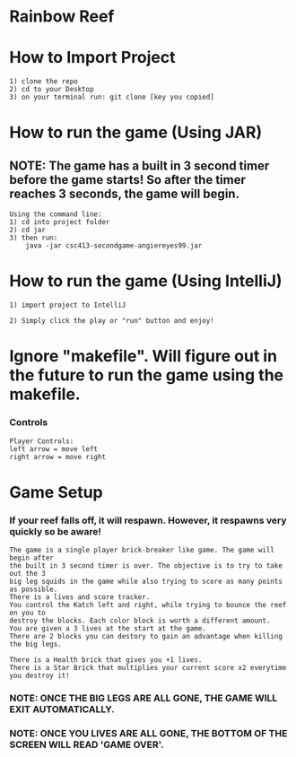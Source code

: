 # Rainbow Reef

# How to Import Project

    1) clone the repo
    2) cd to your Desktop
    3) on your terminal run: git clone [key you copied]

# How to run the game (Using JAR)
## NOTE: The game has a built in 3 second timer before the game starts! So after the timer reaches 3 seconds, the game will begin.

    Using the command line:
    1) cd into project folder
    2) cd jar
    3) then run:
        java -jar csc413-secondgame-angiereyes99.jar

# How to run the game (Using IntelliJ)

    1) import project to IntelliJ

    2) Simply click the play or "run" button and enjoy!

# Ignore "makefile". Will figure out in the future to run the game using the makefile.

### Controls

    Player Controls:
    left arrow = move left
    right arrow = move right

# Game Setup
### If your reef falls off, it will respawn. However, it respawns very quickly so be aware!
    The game is a single player brick-breaker like game. The game will begin after 
    the built in 3 second timer is over. The objective is to try to take out the 3 
    big leg squids in the game while also trying to score as many points as possible. 
    There is a lives and score tracker.
    You control the Katch left and right, while trying to bounce the reef on you to
    destroy the blocks. Each color block is worth a different amount.
    You are given a 3 lives at the start at the game.
    There are 2 blocks you can destory to gain an advantage when killing the big legs.
    
    There is a Health brick that gives you +1 lives.
    There is a Star Brick that multiplies your current score x2 everytime you destroy it!

### NOTE: ONCE THE BIG LEGS ARE ALL GONE, THE GAME WILL EXIT AUTOMATICALLY.
### NOTE: ONCE YOU LIVES ARE ALL GONE, THE BOTTOM OF THE SCREEN WILL READ 'GAME OVER'.
